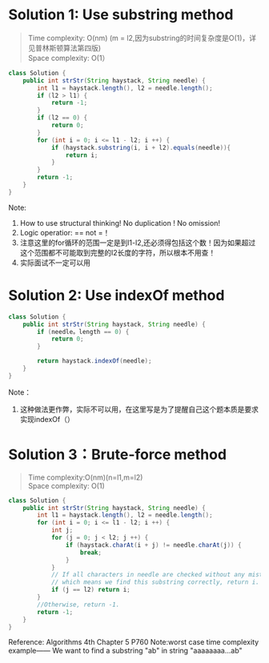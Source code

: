 # Solution 1: Use substring method
> Time complexity: O(nm) (m = l2,因为substring的时间复杂度是O(1)，详见普林斯顿算法第四版)<br> Space complexity: O(1）
``` Java
class Solution {
    public int strStr(String haystack, String needle) {
        int l1 = haystack.length(), l2 = needle.length();
        if (l2 > l1) {
            return -1;
        }
        if (l2 == 0) {
            return 0;
        }
        for (int i = 0; i <= l1 - l2; i ++) {
            if (haystack.substring(i, i + l2).equals(needle)){
                return i;
            }
        }
        return -1;
    }
}
```
Note:<br>
1. How to use structural thinking! No duplication ! No omission!
2. Logic operatior: == not =！
3. 注意这里的for循环的范围一定是到l1-l2,还必须得包括这个数！因为如果超过这个范围都不可能取到完整的l2长度的字符，所以根本不用查！
4. 实际面试不一定可以用
# Solution 2: Use indexOf method
```Java
class Solution {
    public int strStr(String haystack, String needle) {
        if (needle。length == 0) {
            return 0;
        }

        return haystack.indexOf(needle);
    }
}
```
Note：<br>
1. 这种做法更作弊，实际不可以用，在这里写是为了提醒自己这个题本质是要求实现indexOf（）
# Solution 3：Brute-force method
> Time complexity:O(nm)(n=l1,m=l2)<br> Space complexity: O(1)
```Java
class Solution {
    public int strStr(String haystack, String needle) {
        int l1 = haystack.length(), l2 = needle.length();
        for (int i = 0; i <= l1 - l2; i ++) {
            int j;
            for (j = 0; j < l2; j ++) {
                if (haystack.charAt(i + j) != needle.charAt(j)) {
                    break;
                }
            }
            // If all characters in needle are checked without any mistake, 
            // which means we find this substring correctly, return i.
            if (j == l2) return i;
        }
        //Otherwise, return -1.
        return -1;
    }
}
```
Reference: Algorithms 4th Chapter 5 P760
Note:worst case time complexity example—— We want to find a substring "ab" in string "aaaaaaaa...ab"
